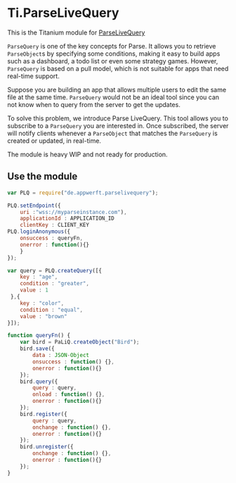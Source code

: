 # Ti.ParseLiveQuery

This is the Titanium module for [ParseLiveQuery](https://github.com/parse-community/ParseLiveQuery-Android)

`ParseQuery` is one of the key concepts for Parse. It allows you to retrieve `ParseObject`s by specifying some conditions, making it easy to build apps such as a dashboard, a todo list or even some strategy games. However, `ParseQuery` is based on a pull model, which is not suitable for apps that need real-time support.

Suppose you are building an app that allows multiple users to edit the same file at the same time. `ParseQuery` would not be an ideal tool since you can not know when to query from the server to get the updates.

To solve this problem, we introduce Parse LiveQuery. This tool allows you to subscribe to a `ParseQuery` you are interested in. Once subscribed, the server will notify clients whenever a `ParseObject` that matches the `ParseQuery` is created or updated, in real-time.

The module is heavy WIP and not ready for production.

## Use the module

```javascript
var PLQ = require("de.appwerft.parselivequery");

PLQ.setEndpoint({
	uri :"wss://myparseinstance.com"), 
	applicationId : APPLICATION_ID
	clientKey : CLIENT_KEY
PLQ.loginAnonymous({
	onsuccess : queryFn,
	onerror : function(){}
	}
});

var query = PLQ.createQuery([{
	key : "age",
	condition : "greater",
	value : 1
 },{
	key : "color",
	condition : "equal",
	value : "brown"
}]);

function queryFn() {
	var bird = PaLiQ.createObject("Bird");
	bird.save({
		data : JSON-Object
		onsuccess : function() {},
		onerror : function(){}
	});
	bird.query({
		query : query,
		onload : function() {},
		onerror : function(){}
	});
	bird.register({
		query : query,
		onchange : function() {},
		onerror : function(){}
	});
	bird.unregister({
		onchange : function() {},
		onerror : function(){}
	});
}

```
